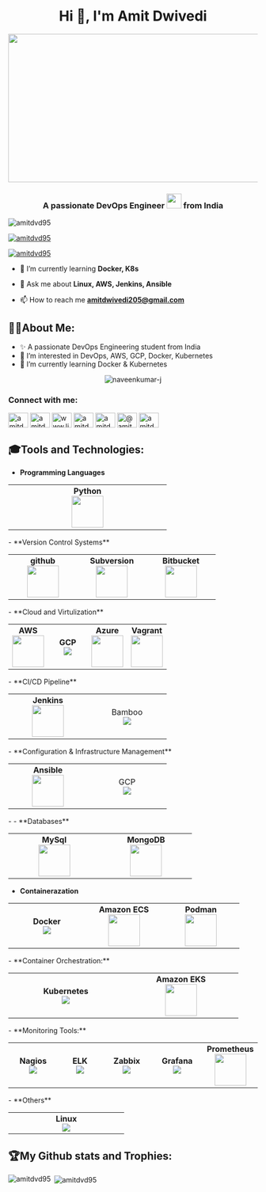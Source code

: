 

<!-- Header start -->
<h1 align="center">Hi 👋, I'm Amit Dwivedi</h1>
<div align="center">
<img src="https://media.giphy.com/media/dWesBcTLavkZuG35MI/giphy.gif" width="600" height="300"/>
</div>
<h3 align="center">A passionate DevOps Engineer <img src="https://media.giphy.com/media/WUlplcMpOCEmTGBtBW/giphy.gif" width="30"> from India</h3>

<p align="left"> <img src="https://komarev.com/ghpvc/?username=amitdvd95&label=Profile%20views&color=0e75b6&style=flat" alt="amitdvd95" /> </p>

<a href="https://github.com/ryo-ma/github-profile-trophy"><img src="https://github-profile-trophy.vercel.app/?username=amitdvd95" alt="amitdvd95" /></a>
<p align="left"> <a href="https://twitter.com/amitdvd95" target="blank"><img src="https://img.shields.io/twitter/follow/amitdvd95?logo=twitter&style=for-the-badge" alt="amitdvd95" /></a> </p>

- 🌱 I’m currently learning **Docker, K8s**

- 💬 Ask me about **Linux, AWS, Jenkins, Ansible**

- 📫 How to reach me **amitdwivedi205@gmail.com**

<!-- Header end -->

<!-- GitHub About me section start -->
## 👨‍💻About Me:
- ✨ A passionate DevOps Engineering student from India
- 🚀 I’m interested in DevOps, AWS, GCP, Docker, Kubernetes 
- 🌱 I’m currently learning Docker & Kubernetes 
<p align="center"> <img src="https://komarev.com/ghpvc/?username=naveenkumar-j&label=Profile%20views&color=green&style=flat" alt="naveenkumar-j" /> </p>
<!-- GitHub About me section end -->
<!--Github Connectwithme start-->

<h3 align="left">Connect with me:</h3>
<p align="left">
<a href="https://dev.to/amitdvd95" target="blank"><img align="center" src="https://raw.githubusercontent.com/rahuldkjain/github-profile-readme-generator/master/src/images/icons/Social/devto.svg" alt="amitdvd" height="30" width="40" /></a>
<a href="https://twitter.com/amitdvd95" target="blank"><img align="center" src="https://raw.githubusercontent.com/rahuldkjain/github-profile-readme-generator/master/src/images/icons/Social/twitter.svg" alt="amitdvd95" height="30" width="40" /></a>
<a href="https://linkedin.com/in/amit-dwivedi-336384134" target="blank"><img align="center" src="https://raw.githubusercontent.com/rahuldkjain/github-profile-readme-generator/master/src/images/icons/Social/linked-in-alt.svg" alt="www.linkedin.com/in/amit-dwivedi-336384134" height="30" width="40" /></a>
<a href="https://stackoverflow.com/users/17507133/amitdvd" target="blank"><img align="center" src="https://raw.githubusercontent.com/rahuldkjain/github-profile-readme-generator/master/src/images/icons/Social/stack-overflow.svg" alt="amitdvd" height="30" width="40" /></a>
<a href="https://instagram.com/amitdwivedi95" target="blank"><img align="center" src="https://raw.githubusercontent.com/rahuldkjain/github-profile-readme-generator/master/src/images/icons/Social/instagram.svg" alt="amitdwivedi95" height="30" width="40" /></a>
<a href="https://medium.com/@amitdwivedi205" target="blank"><img align="center" src="https://raw.githubusercontent.com/rahuldkjain/github-profile-readme-generator/master/src/images/icons/Social/medium.svg" alt="@amitdwivedi205" height="30" width="40" /></a>
<a href="https://www.hackerrank.com/amitdwivedi205" target="blank"><img align="center" src="https://raw.githubusercontent.com/rahuldkjain/github-profile-readme-generator/master/src/images/icons/Social/hackerrank.svg" alt="amitdwivedi205" height="30" width="40" /></a>
</p>


<!--Github Connectwithme end-->
<!-- GitHub Skills start -->
## 🎓Tools and Technologies:
- **Programming Languages**
<center>
<table>
<tbody>
<tr>
<td width="25%" align="center">
<span><strong>Python</strong></span><br/>
<img height="64px" width="64px" src="https://cdn.svgporn.com/logos/python.svg">
</td>
</tr>
</tbody>
</table>
</center>
- **Version Control Systems**
<center>
<table>
<tbody>
<tr>
<td width="25%" align="center">
<span><strong>github</strong></span><br/>
<img height="64px" width="64px" src="https://www.vectorlogo.zone/logos/github/github-tile.svg">
</td>
<td width="25%" align="center">
<span><strong>Subversion</strong></span><br/>
<img height="64px" width="64px" src="https://www.vectorlogo.zone/logos/apache_subversion/apache_subversion-ar21.svg">
</td>
<td width="25%" align="center">
<span><strong>Bitbucket</strong></span><br/>
<img height="64px" width="64px" src="https://www.vectorlogo.zone/logos/bitbucket/bitbucket-official.svg">
</td>
</tr>
</tbody>
</table>
</center>
- **Cloud and Virtulization**
<center>
<table>
<tbody>
<tr>
<td width="25%" align="center">
<span><strong>AWS</strong></span><br/>
<img height="64px" width="64px" src="https://www.vectorlogo.zone/logos/amazon_aws/amazon_aws-icon.svg">
</td>
<td width="25%" align="center">
<span><strong>GCP</strong></span><br/>
<img src="https://www.vectorlogo.zone/logos/google_cloud/google_cloud-ar21.svg">
</td>
<td width="25%" align="center">
<span><strong>Azure</strong></span><br/>
<img height="64px" width="64px" src="https://www.vectorlogo.zone/logos/microsoft_azure/microsoft_azure-icon.svg">
</td>
<td width="25%" align="center">
<span><strong>Vagrant</strong></span><br/>
<img height="64px" width="64px" src="https://www.vectorlogo.zone/logos/vagrantup/vagrantup-ar21.svg">
</td>
</tr>
</tbody>
</table>
</center>
- **CI/CD Pipeline**
<center>
<table>
<tbody>
<tr>
<td width="25%" align="center">
<span><strong>Jenkins</strong></span><br/>
<img height="64px" width="64px" src="https://www.vectorlogo.zone/logos/jenkins/jenkins-ar21.svg">
</td>
<td width="25%" align="center">
<span><Terraform>Bamboo</strong></span><br/>
<img src="https://www.vectorlogo.zone/logos/atlassian_bamboo/atlassian_bamboo-ar21.svg">
</td>
</tr>
</tbody>
</table>
</center>
- **Configuration & Infrastructure Management**
<center>
<table>
<tbody>
<tr>
<td width="25%" align="center">
<span><strong>Ansible</strong></span><br/>
<img height="64px" width="64px" src="https://www.vectorlogo.zone/logos/ansible/ansible-ar21.svg">
</td>
<td width="25%" align="center">
<span><Terraform>GCP</strong></span><br/>
<img src="https://www.vectorlogo.zone/logos/terraformio/terraformio-ar21.svg">
</td>
</tr>
</tbody>
</table>
</center>
- - **Databases**
<center>
<table>
<tbody>
<tr>
<td width="25%" align="center">
<span><strong>MySql</strong></span><br/>
<img height="64px" width="64px" src="https://www.vectorlogo.zone/logos/mysql/mysql-horizontal.svg">
</td>
<td width="25%" align="center">
<span><strong>MongoDB</strong></span><br/>
<img height="64px" width="64px" src="https://www.vectorlogo.zone/logos/mongodb/mongodb-ar21.svg">
</td>
</tr>
</tbody>
</table>
</center>

- **Containerazation**
<center>
<table>
<tbody>
<tr>
<td width="25%" align="center">
<span><strong>Docker</strong></span><br/>
<img src="https://www.vectorlogo.zone/logos/docker/docker-ar21.svg">
</td>
<td width="25%" align="center">
<span><strong>Amazon ECS</strong></span><br/>
<img height="64px" width="64px" src="https://www.vectorlogo.zone/logos/amazon_ecs/amazon_ecs-ar21.svg">
</td>
<td width="25%" align="center">
<span><strong>Podman</strong></span><br/>
<img height="64px" width="64px" src="">
</td>
</tr>
</tbody>
</table>
</center>
- **Container Orchestration:**
<center>
<table>
<tbody>
<tr>
<td width="25%" align="center">
<span><strong>Kubernetes</strong></span><br/>
<img src="https://www.vectorlogo.zone/logos/kubernetes/kubernetes-icon.svg">
</td>
<td width="25%" align="center">
<span><strong>Amazon EKS</strong></span><br/>
<img height="64px" width="64px" src="https://www.vectorlogo.zone/logos/amazon_eks/amazon_eks-ar21.svg">
</td>
</tr>
</tbody>
</table>
</center>
- **Monitoring Tools:**
<center>
<table>
<tbody>
<tr>
<td width="25%" align="center">
<span><strong>Nagios</strong></span><br/>
<img src="https://www.vectorlogo.zone/logos/nagios/nagios-ar21.svg">
</td>
<td width="25%" align="center">
<span><strong>ELK</strong></span><br/>
<img src="https://www.vectorlogo.zone/logos/elastic/elastic-ar21.svg">
</td>
<td width="25%" align="center">
<span><strong>Zabbix</strong></span><br/>
<img src="https://www.vectorlogo.zone/logos/zabbix/zabbix-ar21.svg">
</td>
<td width="25%" align="center">
<span><strong>Grafana</strong></span><br/>
<img src="https://www.vectorlogo.zone/logos/grafana/grafana-ar21.svg">
</td>
<td width="25%" align="center">
<span><strong>Prometheus</strong></span><br/>
<img height="64px" width="64px" src="https://www.vectorlogo.zone/logos/prometheusio/prometheusio-ar21.svg">
</td>
</tr>
</tbody>
</table>
</center>
- **Others**
<center>
<table>
<tbody>
<tr>
<td width="25%" align="center">
<span><strong>Linux</strong></span><br/>
<img src="https://www.vectorlogo.zone/logos/linux/linux-icon.svg">
</td>

</tr>
</tbody>
</table>
</center>
<!-- GitHub Skills end -->

<!-- GitHub Activity start -->
## 🏆My Github stats and Trophies:

<p><img align="left" src="https://github-readme-stats.vercel.app/api/top-langs?username=amitdvd95&show_icons=true&locale=en&layout=compact" alt="amitdvd95" /></p>

<p>&nbsp;<img align="center" src="https://github-readme-stats.vercel.app/api?username=amitdvd95&show_icons=true&locale=en" alt="amitdvd95" /></p>

<!---github.com/Amitdvd95--->
